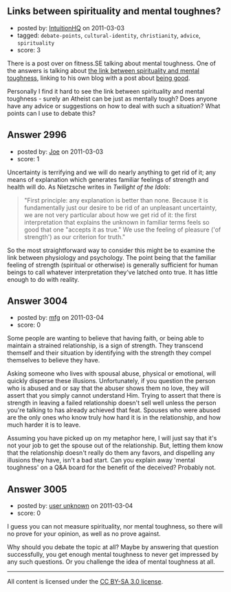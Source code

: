 ## Links between spirituality and mental toughnes?

- posted by: [IntuitionHQ](https://stackexchange.com/users/-1/942-intuitionhq) on 2011-03-03
- tagged: `debate-points`, `cultural-identity`, `christianity`, `advice`, `spirituality`
- score: 3

There is a post over on fitness.SE talking about mental toughness. One of the answers is talking about [the link between spirituality and mental toughness][1], linking to his own blog with a post about [being good][2].

Personally I find it hard to see the link between spirituality and mental toughness - surely an Atheist can be just as mentally tough? Does anyone have any advice or suggestions on how to deal with such a situation? What points can I use to debate this?


  [1]: http://fitness.stackexchange.com/questions/378/are-there-any-good-resources-for-developing-mental-toughness/382#382
  [2]: http://www.thedailyman.org/2010/12/being-good/


## Answer 2996

- posted by: [Joe](https://stackexchange.com/users/-1/1064-joe) on 2011-03-03
- score: 1

<p>Uncertainty is terrifying and we will do nearly anything to get rid of it; any means of explanation which generates familiar feelings of strength and health will do. As Nietzsche writes in <em>Twilight of the Idols</em>:</p>

<blockquote>
  <p>"First principle: any explanation is
  better than none. Because it is
  fundamentally just our desire to be
  rid of an unpleasant uncertainty, we
  are not very particular about how we
  get rid of it: the first
  interpretation that explains the
  unknown in familiar terms feels so
  good that one "accepts it as true." We
  use the feeling of pleasure ('of
  strength') as our criterion for
  truth."</p>
</blockquote>

<p>So the most straightforward way to consider this might be to examine the link between physiology and psychology. The point being that the familiar feeling of strength (spiritual or otherwise) is generally sufficient for human beings to call whatever interpretation they've latched onto true. It has little enough to do with reality.</p>



## Answer 3004

- posted by: [mfg](https://stackexchange.com/users/-1/135-mfg) on 2011-03-04
- score: 0

<p>Some people are wanting to believe that having faith, or being able to maintain a strained relationship, is a sign of strength. They transcend themself and their situation by identifying with the strength they compel themselves to believe they have. </p>

<p>Asking someone who lives with spousal abuse, physical or emotional, will quickly disperse these illusions. Unfortunately, if you question the person who is abused and or say that the abuser shows them no love, they will assert that you simply cannot understand Him. Trying to assert that there is strength in leaving a failed relationship doesn't sell well unless the person you're talking to has already achieved that feat. Spouses who were abused are the only ones who know truly how hard it is in the relationship, and how much harder it is to leave. </p>

<p>Assuming you have picked up on my metaphor here, I will just say that it's not your job to get the spouse out of the relationship. But, letting them know that the relationship doesn't really do them any favors, and dispelling any illusions they have, isn't a bad start. Can you explain away 'mental toughness' on a Q&amp;A board for the benefit of the deceived? Probably not.</p>



## Answer 3005

- posted by: [user unknown](https://stackexchange.com/users/-1/992-user-unknown) on 2011-03-04
- score: 0

<p>I guess you can not measure spirituality, nor mental toughness, so there will no prove for your opinion, as well as no prove against. </p>

<p>Why should you debate the topic at all? Maybe by answering that question successfully, you get enough mental toughness to never get impressed by any such questions. Or you challenge the idea of mental toughness at all. </p>




---

All content is licensed under the [CC BY-SA 3.0 license](https://creativecommons.org/licenses/by-sa/3.0/).
